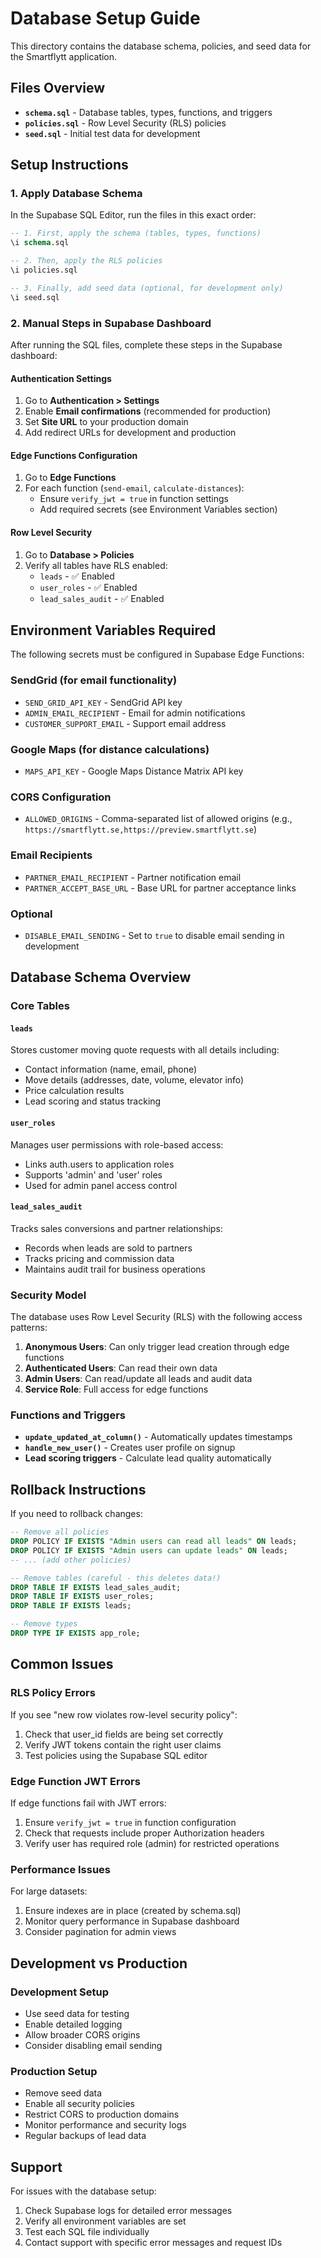 # Database Setup Guide

This directory contains the database schema, policies, and seed data for the Smartflytt application.

## Files Overview

- **`schema.sql`** - Database tables, types, functions, and triggers
- **`policies.sql`** - Row Level Security (RLS) policies
- **`seed.sql`** - Initial test data for development

## Setup Instructions

### 1. Apply Database Schema

In the Supabase SQL Editor, run the files in this exact order:

```sql
-- 1. First, apply the schema (tables, types, functions)
\i schema.sql

-- 2. Then, apply the RLS policies
\i policies.sql

-- 3. Finally, add seed data (optional, for development only)
\i seed.sql
```

### 2. Manual Steps in Supabase Dashboard

After running the SQL files, complete these steps in the Supabase dashboard:

#### Authentication Settings
1. Go to **Authentication > Settings**
2. Enable **Email confirmations** (recommended for production)
3. Set **Site URL** to your production domain
4. Add redirect URLs for development and production

#### Edge Functions Configuration
1. Go to **Edge Functions**
2. For each function (`send-email`, `calculate-distances`):
   - Ensure `verify_jwt = true` in function settings
   - Add required secrets (see Environment Variables section)

#### Row Level Security
1. Go to **Database > Policies**
2. Verify all tables have RLS enabled:
   - `leads` - ✅ Enabled
   - `user_roles` - ✅ Enabled
   - `lead_sales_audit` - ✅ Enabled

## Environment Variables Required

The following secrets must be configured in Supabase Edge Functions:

### SendGrid (for email functionality)
- `SEND_GRID_API_KEY` - SendGrid API key
- `ADMIN_EMAIL_RECIPIENT` - Email for admin notifications
- `CUSTOMER_SUPPORT_EMAIL` - Support email address

### Google Maps (for distance calculations)
- `MAPS_API_KEY` - Google Maps Distance Matrix API key

### CORS Configuration
- `ALLOWED_ORIGINS` - Comma-separated list of allowed origins (e.g., `https://smartflytt.se,https://preview.smartflytt.se`)

### Email Recipients
- `PARTNER_EMAIL_RECIPIENT` - Partner notification email
- `PARTNER_ACCEPT_BASE_URL` - Base URL for partner acceptance links

### Optional
- `DISABLE_EMAIL_SENDING` - Set to `true` to disable email sending in development

## Database Schema Overview

### Core Tables

#### `leads`
Stores customer moving quote requests with all details including:
- Contact information (name, email, phone)
- Move details (addresses, date, volume, elevator info)
- Price calculation results
- Lead scoring and status tracking

#### `user_roles`
Manages user permissions with role-based access:
- Links auth.users to application roles
- Supports 'admin' and 'user' roles
- Used for admin panel access control

#### `lead_sales_audit`
Tracks sales conversions and partner relationships:
- Records when leads are sold to partners
- Tracks pricing and commission data
- Maintains audit trail for business operations

### Security Model

The database uses Row Level Security (RLS) with the following access patterns:

1. **Anonymous Users**: Can only trigger lead creation through edge functions
2. **Authenticated Users**: Can read their own data
3. **Admin Users**: Can read/update all leads and audit data
4. **Service Role**: Full access for edge functions

### Functions and Triggers

- **`update_updated_at_column()`** - Automatically updates timestamps
- **`handle_new_user()`** - Creates user profile on signup
- **Lead scoring triggers** - Calculate lead quality automatically

## Rollback Instructions

If you need to rollback changes:

```sql
-- Remove all policies
DROP POLICY IF EXISTS "Admin users can read all leads" ON leads;
DROP POLICY IF EXISTS "Admin users can update leads" ON leads;
-- ... (add other policies)

-- Remove tables (careful - this deletes data!)
DROP TABLE IF EXISTS lead_sales_audit;
DROP TABLE IF EXISTS user_roles;
DROP TABLE IF EXISTS leads;

-- Remove types
DROP TYPE IF EXISTS app_role;
```

## Common Issues

### RLS Policy Errors
If you see "new row violates row-level security policy":
1. Check that user_id fields are being set correctly
2. Verify JWT tokens contain the right user claims
3. Test policies using the Supabase SQL editor

### Edge Function JWT Errors
If edge functions fail with JWT errors:
1. Ensure `verify_jwt = true` in function configuration
2. Check that requests include proper Authorization headers
3. Verify user has required role (admin) for restricted operations

### Performance Issues
For large datasets:
1. Ensure indexes are in place (created by schema.sql)
2. Monitor query performance in Supabase dashboard
3. Consider pagination for admin views

## Development vs Production

### Development Setup
- Use seed data for testing
- Enable detailed logging
- Allow broader CORS origins
- Consider disabling email sending

### Production Setup
- Remove seed data
- Enable all security policies
- Restrict CORS to production domains
- Monitor performance and security logs
- Regular backups of lead data

## Support

For issues with the database setup:
1. Check Supabase logs for detailed error messages
2. Verify all environment variables are set
3. Test each SQL file individually
4. Contact support with specific error messages and request IDs